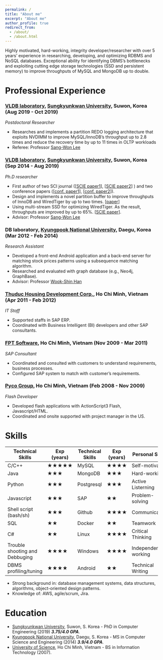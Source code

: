 ```yaml
---
permalink: /
title: "About me"
excerpt: "About me"
author_profile: true
redirect_from: 
  - /about/
  - /about.html
---
```

Highly motivated, hard-working, integrity developer/researcher with over 5 years’ experience in researching, developing, and optimizing RDBMS and NoSQL databases. Exceptional ability for identifying DBMS’s bottlenecks and exploiting cutting edge storage technologies (SSD and persistent memory) to improve throughputs of MySQL and MongoDB up to double.

# Professional Experience
### [VLDB laboratory](http://flashsql.skku.ac.kr/), [Sungkyunkwan University](http://skku.edu/), Suwon, Korea (Aug 2019 - Oct 2019)
_Postdoctoral Researcher_ 

* Researches and implements a partition REDO logging architecture that exploits NVDIMM to improve MySQL/InnoDB’s throughput up to 2.8 times and reduce the recovery time by up to 11 times in OLTP workloads 
* Referee: Professor [Sang-Won Lee](http://prof.icc.skku.ac.kr/~swlee/)

### [VLDB laboratory](http://flashsql.skku.ac.kr/), [Sungkyunkwan University](http://skku.edu/), Suwon, Korea (Sep 2014 - Aug 2019)
_Ph.D researcher_
*	First author of two SCI journal ([[SCIE paper1](https://www.sciencedirect.com/science/article/pii/S1383762118303102?via%3Dihub#b1)], [[SCIE paper2](http://jise.iis.sinica.edu.tw/JISESearch/pages/View/PaperView.jsf?keyId=167_2231)] ) and two conference papers ([[conf. paper1](https://link.springer.com/chapter/10.1007/978-981-10-6520-0_1)], [[conf. paper2](http://dl.acm.org/citation.cfm?id=3007844)]).
*	Design and implements a novel partition buffer to improve throughputs of InnoDB and WiredTiger by up to two times. [[paper](https://www.sciencedirect.com/science/article/pii/S1383762118303102?via%3Dihub#b1)]
*	Using multi-stream SSD for optimizing WiredTiger. As the result, throughputs are improved by up to 65%. [[SCIE paper](http://jise.iis.sinica.edu.tw/JISESearch/pages/View/PaperView.jsf?keyId=167_2231)].
* Advisor: Professor [Sang-Won Lee](http://prof.icc.skku.ac.kr/~swlee/)

### DB laboratory, [Kyungpook National University](https://en.knu.ac.kr/main/main.htm), Daegu, Korea  (Mar 2012 - Feb 2014)
_Research Assistant_ 
*	Developed a front-end Android application and a back-end server for matching stock prices patterns using a subsequence matching algorithm.
*	Researched and evaluated with graph database (e.g., Neo4j, GraphBase). 
* Advisor: Professor [Wook-Shin Han](https://sites.google.com/a/dblab.postech.ac.kr/postechdblab/home/people/professor-1)

### [Thuduc Housing Development Corp.](http://thuduchouse.vn/), Ho Chi Minh, Vietnam (Apr 2011 - Feb 2012)
_IT Staff_
* Supported staffs in SAP ERP. 
* Coordinated with Business Intelligent (BI) developers and other SAP consultants.

### [FPT Software](https://www.fpt-software.com/), Ho Chi Minh, Vietnam (Nov 2009 - Mar 2011)
_SAP Consultant_
*	Coordinated and consulted with customers to understand requirements, business processes.
*	Configured SAP system to match with customer’s requirements.

### [Pyco Group](https://pycogroup.com/home), Ho Chi Minh, Vietnam (Feb 2008 - Nov 2009)
_Flash Developer_
*	Developed flash applications with ActionScript3 Flash, Javascript/HTML.
*	Coordinated and onsite supported with project manager in the US.

# Skills
Technical Skills | Exp (years) | Technical Skills | Exp (years) | Personal Skills | Exp (years)
-------|-----|-----|-----|-----|----- 
C/C++  | &#9733;&#9733;&#9733;&#9733;&#9733; | MySQL | &#9733;&#9733;&#9733;&#9733; | Self-motivated | &#9733;&#9733;&#9733;&#9733;&#9733;
Java | &#9733;&#9733;&#9733; | MongoDB | &#9733;&#9733;&#9733; | Hard-working | &#9733;&#9733;&#9733;&#9733;&#9733;
Python | &#9733;&#9733;&#9733; | Postgresql | &#9733;&#9733;&#9733;| Active Listerning |&#9733;&#9733;&#9733;&#9733;&#9733;
Javascript | &#9733;&#9733;&#9733; | SAP | &#9733;&#9733; | Problem-solving | &#9733;&#9733;&#9733;&#9733;&#9733;
Shell script (bash/sh) | &#9733;&#9733;&#9733; | Github | &#9733;&#9733;&#9733;&#9733; | Communication |&#9733;&#9733;&#9733;&#9733;
SQL | &#9733;&#9733; | Docker | &#9733;&#9733; | Teamwork | &#9733;&#9733;&#9733;&#9733;
C# | &#9733;&#9733; | Linux | &#9733;&#9733;&#9733;&#9733; | Critical Thinking | &#9733;&#9733;&#9733;&#9733;
Trouble shooting and Debbuging | &#9733;&#9733;&#9733;&#9733; | Windows | &#9733;&#9733;&#9733;&#9733; |Independent working | &#9733;&#9733;&#9733;&#9733;
DBMS profiling/tuning  | &#9733;&#9733;&#9733;&#9733; | Android | &#9733;&#9733; | Technical Writing | &#9733;&#9733;&#9733;&#9733;

- Strong background in: database management systems, data structures, algorithms, object-oriented design patterns.
- Knowledge of: AWS, agile/scrum, Jira.

# Education
- [Sungkyunkwan University](https://www.skku.edu/eng/), Suwon, S. Korea - PhD in Computer Engineering  (2019) ***3.75/4.0 GPA***.
- [Kyungpook National University](https://en.knu.ac.kr/main/main.htm), Daegu, S. Korea  - MS in Computer Science and Engineering (2014) ***3.9/4.0 GPA***.
- [University of Science](https://en.hcmus.edu.vn/), Ho Chi Minh, Vietnam - BS in Information Technology (2007).

